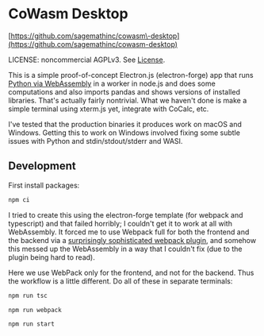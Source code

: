 # CoWasm Desktop

[https://github.com/sagemathinc/cowasm\-desktop](https://github.com/sagemathinc/cowasm-desktop)

LICENSE: noncommercial AGPLv3. See [License](./License.md).

This is a simple proof\-of\-concept Electron.js \(electron\-forge\)
app that runs [Python via ﻿WebAssembly](https://cowasm.org) in a worker in node.js and does some computations and
also imports pandas and shows versions of installed libraries. That's actually fairly nontrivial. What we haven't done is make a simple terminal using xterm.js yet, integrate with CoCalc, etc.

I've tested that the production binaries it produces work on macOS and Windows. Getting this to work on Windows involved fixing some subtle issues with Python and stdin/stdout/stderr and WASI.

## Development

First install packages:

```sh
npm ci
```

I tried to create this using the electron\-forge template \(for webpack and typescript\) and that failed horribly; I couldn't get it to work at all with WebAssembly. It forced me to use Webpack full for both the frontend and the backend via a [surprisingly sophisticated webpack plugin](https://github.com/electron/forge/tree/main/packages/plugin/webpack), and somehow this messed up the WebAssembly in a way that I couldn't fix (due to the plugin being hard to read).

Here we use WebPack only for the frontend, and not for the backend. Thus the workflow is a little different. Do all of these in separate terminals:

```sh
npm run tsc
```

```sh
npm run webpack
```

```sh
npm run start
```

